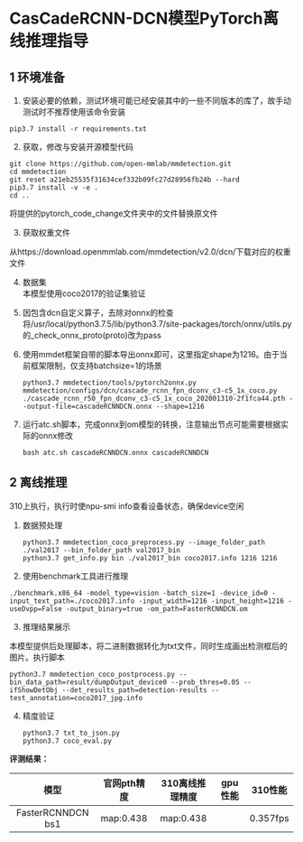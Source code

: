 # CasCadeRCNN-DCN模型PyTorch离线推理指导

## 1 环境准备 

1. 安装必要的依赖，测试环境可能已经安装其中的一些不同版本的库了，故手动测试时不推荐使用该命令安装  

```
pip3.7 install -r requirements.txt  
```

2. 获取，修改与安装开源模型代码  

```
git clone https://github.com/open-mmlab/mmdetection.git   
cd mmdetection  
git reset a21eb25535f31634cef332b09fc27d28956fb24b --hard
pip3.7 install -v -e .
cd ..
```

将提供的pytorch_code_change文件夹中的文件替换原文件

3. 获取权重文件  

从https://download.openmmlab.com/mmdetection/v2.0/dcn/下载对应的权重文件

4. 数据集    
   本模型使用coco2017的验证集验证 

5. 因包含dcn自定义算子，去除对onnx的检查  
   将/usr/local/python3.7.5/lib/python3.7/site-packages/torch/onnx/utils.py的_check_onnx_proto(proto)改为pass  

6. 使用mmdet框架自带的脚本导出onnx即可，这里指定shape为1216。由于当前框架限制，仅支持batchsize=1的场景

   ```
   python3.7 mmdetection/tools/pytorch2onnx.py mmdetection/configs/dcn/cascade_rcnn_fpn_dconv_c3-c5_1x_coco.py ./cascade_rcnn_r50_fpn_dconv_c3-c5_1x_coco_202001310-2f1fca44.pth --output-file=cascadeRCNNDCN.onnx --shape=1216
   ```

7. 运行atc.sh脚本，完成onnx到om模型的转换，注意输出节点可能需要根据实际的onnx修改

   ```
   bash atc.sh cascadeRCNNDCN.onnx cascadeRCNNDCN
   ```

   

## 2 离线推理 

310上执行，执行时使npu-smi info查看设备状态，确保device空闲  

1. 数据预处理

   ```
   python3.7 mmdetection_coco_preprocess.py --image_folder_path ./val2017 --bin_folder_path val2017_bin
   python3.7 get_info.py bin ./val2017_bin coco2017.info 1216 1216
   ```

2. 使用benchmark工具进行推理

```
./benchmark.x86_64 -model_type=vision -batch_size=1 -device_id=0 -input_text_path=./coco2017.info -input_width=1216 -input_height=1216 -useDvpp=False -output_binary=true -om_path=FasterRCNNDCN.om
```

3. 推理结果展示

本模型提供后处理脚本，将二进制数据转化为txt文件，同时生成画出检测框后的图片。执行脚本

```
python3.7 mmdetection_coco_postprocess.py --bin_data_path=result/dumpOutput_device0 --prob_thres=0.05 --ifShowDetObj --det_results_path=detection-results --test_annotation=coco2017_jpg.info
```

4. 精度验证

   ```
   python3.7 txt_to_json.py
   python3.7 coco_eval.py
   ```

   

**评测结果：**   

|       模型        | 官网pth精度 | 310离线推理精度 | gpu性能 | 310性能  |
| :---------------: | :---------: | :-------------: | :-----: | :------: |
| FasterRCNNDCN bs1 |  map:0.438  |    map:0.438    |         | 0.357fps |



